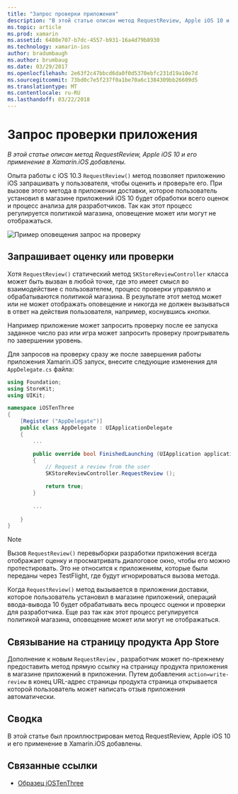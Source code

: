 ```yaml
---
title: "Запрос проверки приложения"
description: "В этой статье описан метод RequestReview, Apple iOS 10 и его применение в Xamarin.iOS добавлены."
ms.topic: article
ms.prod: xamarin
ms.assetid: 6408e707-b7dc-4557-b931-16a4d79b8930
ms.technology: xamarin-ios
author: bradumbaugh
ms.author: brumbaug
ms.date: 03/29/2017
ms.openlocfilehash: 2e63f2c47bbcd6da0f0d5370ebfc231d19a10e7d
ms.sourcegitcommit: 73bd0c7e5f237f0a1be70a6c1384309bb26609d5
ms.translationtype: MT
ms.contentlocale: ru-RU
ms.lasthandoff: 03/22/2018
---
```

# <a name="request-app-review"></a>Запрос проверки приложения

_В этой статье описан метод RequestReview, Apple iOS 10 и его применение в Xamarin.iOS добавлены._

Опыта работы с iOS 10.3 `RequestReview()` метод позволяет приложению iOS запрашивать у пользователя, чтобы оценить и проверьте его. При вызове этого метода в приложении доставки, которое пользователь установил в магазине приложений iOS 10 будет обработки всего оценок и процесс анализа для разработчиков. Так как этот процесс регулируется политикой магазина, оповещение может или могут не отображаться.

![](request-app-review-images/review01.png "Пример оповещения запрос на проверку")

## <a name="requesting-a-rating-or-review"></a>Запрашивает оценку или проверки

Хотя `RequestReview()` статический метод `SKStoreReviewController` класса может быть вызван в любой точке, где это имеет смысл во взаимодействие с пользователем, процесс проверки управляло и обрабатываются политикой магазина. В результате этот метод может или не может отображать оповещение и никогда не должен вызываться в ответ на действия пользователя, например, коснувшись кнопки.

Например приложение может запросить проверку после ее запуска заданное число раз или игра может запросить проверку проигрыватель по завершении уровень.

Для запросов на проверку сразу же после завершения работы приложения Xamarin.iOS запуск, внесите следующие изменения для `AppDelegate.cs` файла:

```csharp
using Foundation;
using StoreKit;
using UIKit;

namespace iOSTenThree
{
    [Register ("AppDelegate")]
    public class AppDelegate : UIApplicationDelegate
    {
        ...

        public override bool FinishedLaunching (UIApplication application, NSDictionary launchOptions)
        {
            // Request a review from the user
            SKStoreReviewController.RequestReview ();

            return true;
        }
        
        ...
        
    }
}
```

> [!NOTE]
> Вызов `RequestReview()` перевыборки разработки приложения всегда отображает оценку и просматривать диалоговое окно, чтобы его можно протестировать. Это не относится к приложениям, которые были переданы через TestFlight, где будут игнорироваться вызова метода.

Когда `RequestReview()` метод вызывается в приложении доставки, которое пользователь установил в магазине приложений, операций ввода-вывода 10 будет обрабатывать весь процесс оценки и проверки для разработчика. Еще раз так как этот процесс регулируется политикой магазина, оповещение может или могут не отображаться.

## <a name="linking-to-an-app-store-product-page"></a>Связывание на страницу продукта App Store 

Дополнение к новым `RequestReview` , разработчик может по-прежнему предоставить метод прямую ссылку на страницу продукта приложения в магазине приложений в приложении. Путем добавления `action=write-review` в конец URL-адрес страницы продукта страница открывается которой пользователь может написать отзыв приложения автоматически. 

## <a name="summary"></a>Сводка

В этой статье был проиллюстрирован метод RequestReview, Apple iOS 10 и его применение в Xamarin.iOS добавлены.



## <a name="related-links"></a>Связанные ссылки

- [Образец iOSTenThree](https://developer.xamarin.com/samples/ios/iOS10/iOSTenThree)
